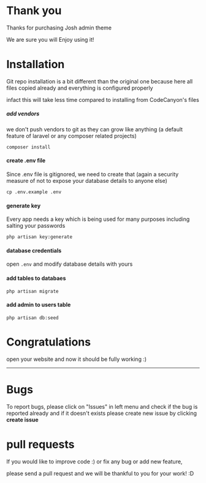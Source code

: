 # Thank you

Thanks for purchasing Josh admin theme

We are sure you will Enjoy using it!

# Installation

Git repo installation is a bit different than the original one because here all files copied already and everything is configured properly

infact this will take less time compared to installing from CodeCanyon's files

##### add vendors
we don't push vendors to git as they can grow like anything (a default feature of laravel or any composer related projects)

````composer install````

#### create .env file
Since .env file is gitignored, we need to create that (again a security measure of not to expose your database details to anyone else)

````cp .env.example .env````

#### generate key

Every app needs a key which is being used for many purposes including salting your passwords

```` php artisan key:generate ````

#### database credentials

open ````.env```` and modify database details with yours

#### add tables to databaes

```` php artisan migrate ````

#### add admin to users table

```` php artisan db:seed ````

# Congratulations
open your website and now it should be fully working :)

***

# Bugs

To report bugs, please click on "Issues" in left menu and check if the bug is reported already and if it doesn't exists please create new issue by clicking **create issue**

# pull requests

If you would like to improve code :) or fix any bug or add new feature,

please send a pull request and we will be thankful to you for your work! :D